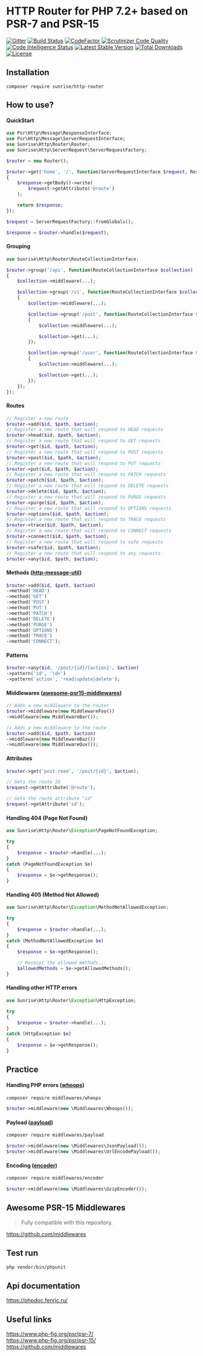 # HTTP Router for PHP 7.2+ based on PSR-7 and PSR-15

[![Gitter](https://badges.gitter.im/sunrise-php/support.png)](https://gitter.im/sunrise-php/support)
[![Build Status](https://api.travis-ci.com/sunrise-php/http-router.svg?branch=master)](https://travis-ci.com/sunrise-php/http-router)
[![CodeFactor](https://www.codefactor.io/repository/github/sunrise-php/http-router/badge)](https://www.codefactor.io/repository/github/sunrise-php/http-router)
[![Scrutinizer Code Quality](https://scrutinizer-ci.com/g/sunrise-php/http-router/badges/quality-score.png?b=master)](https://scrutinizer-ci.com/g/sunrise-php/http-router/?branch=master)
[![Code Intelligence Status](https://scrutinizer-ci.com/g/sunrise-php/http-router/badges/code-intelligence.svg?b=master)](https://scrutinizer-ci.com/code-intelligence)
[![Latest Stable Version](https://poser.pugx.org/sunrise/http-router/v/stable?format=flat)](https://packagist.org/packages/sunrise/http-router)
[![Total Downloads](https://poser.pugx.org/sunrise/http-router/downloads?format=flat)](https://packagist.org/packages/sunrise/http-router)
[![License](https://poser.pugx.org/sunrise/http-router/license?format=flat)](https://packagist.org/packages/sunrise/http-router)

## Installation

```
composer require sunrise/http-router
```

## How to use?

#### QuickStart

```php
use Psr\Http\Message\ResponseInterface;
use Psr\Http\Message\ServerRequestInterface;
use Sunrise\Http\Router\Router;
use Sunrise\Http\ServerRequest\ServerRequestFactory;

$router = new Router();

$router->get('home', '/', function(ServerRequestInterface $request, ResponseInterface $response) : ResponseInterface
{
    $response->getBody()->write(
    	$request->getAttribute('@route')
    );

    return $response;
});

$request = ServerRequestFactory::fromGlobals();

$response = $router->handle($request);
```

#### Grouping

```php
use Sunrise\Http\Router\RouteCollectionInterface;

$router->group('/api', function(RouteCollectionInterface $collection)
{
    $collection->middleware(...);

    $collection->group('/v1', function(RouteCollectionInterface $collection)
    {
        $collection->middleware(...);

        $collection->group('/post', function(RouteCollectionInterface $collection)
        {
            $collection->middleware(...);

            $collection->get(...);
        });

        $collection->group('/user', function(RouteCollectionInterface $collection)
        {
            $collection->middleware(...);

            $collection->get(...);
        });
    });
});
```

#### Routes

```php
// Register a new route
$router->add($id, $path, $action);
// Register a new route that will respond to HEAD requests
$router->head($id, $path, $action);
// Register a new route that will respond to GET requests
$router->get($id, $path, $action);
// Register a new route that will respond to POST requests
$router->post($id, $path, $action);
// Register a new route that will respond to PUT requests
$router->put($id, $path, $action);
// Register a new route that will respond to PATCH requests
$router->patch($id, $path, $action);
// Register a new route that will respond to DELETE requests
$router->delete($id, $path, $action);
// Register a new route that will respond to PURGE requests
$router->purge($id, $path, $action);
// Register a new route that will respond to OPTIONS requests
$router->options($id, $path, $action);
// Register a new route that will respond to TRACE requests
$router->trace($id, $path, $action);
// Register a new route that will respond to CONNECT requests
$router->connect($id, $path, $action);
// Register a new route that will respond to safe requests
$router->safe($id, $path, $action);
// Register a new route that will respond to any requests
$router->any($id, $path, $action);
```

#### Methods ([http-message-util](https://github.com/php-fig/http-message-util))

```php
$router->add($id, $path, $action)
->method('HEAD')
->method('GET')
->method('POST')
->method('PUT')
->method('PATCH')
->method('DELETE')
->method('PURGE')
->method('OPTIONS')
->method('TRACE')
->method('CONNECT');
```

#### Patterns

```php
$router->any($id, '/post/{id}/{action}', $action)
->pattern('id', '\d+')
->pattern('action', 'read|update|delete');
```

#### Middlewares ([awesome-psr15-middlewares](https://github.com/middlewares/awesome-psr15-middlewares))

```php
// Adds a new middleware to the router
$router->middleware(new MiddlewareFoo())
->middleware(new MiddlewareBar());

// Adds a new middleware to the route
$router->add($id, $path, $action)
->middleware(new MiddlewareBaz())
->middleware(new MiddlewareQux());
```

#### Attributes

```php
$router->get('post.read', '/post/{id}', $action);

// Gets the route ID
$request->getAttribute('@route');

// Gets the route attribute "id"
$request->getAttribute('id');
```

#### Handling 404 (Page Not Found)

```php
use Sunrise\Http\Router\Exception\PageNotFoundException;

try
{
    $response = $router->handle(...);
}
catch (PageNotFoundException $e)
{
    $response = $e->getResponse();
}
```

#### Handling 405 (Method Not Allowed)

```php
use Sunrise\Http\Router\Exception\MethodNotAllowedException;

try
{
    $response = $router->handle(...);
}
catch (MethodNotAllowedException $e)
{
    $response = $e->getResponse();

    // Receipt the allowed methods...
    $allowedMethods = $e->getAllowedMethods();
}
```

#### Handling other HTTP errors

```php
use Sunrise\Http\Router\Exception\HttpException;

try
{
    $response = $router->handle(...);
}
catch (HttpException $e)
{
    $response = $e->getResponse();
}
```

## Practice

#### Handling PHP errors ([whoops](https://github.com/filp/whoops))

```bash
composer require middlewares/whoops
```

```php
$router->middleware(new \Middlewares\Whoops());
```

#### Payload ([payload](https://github.com/middlewares/payload))

```bash
composer require middlewares/payload
```

```php
$router->middleware(new \Middlewares\JsonPayload());
$router->middleware(new \Middlewares\UrlEncodePayload());
```

#### Encoding ([encoder](https://github.com/middlewares/encoder))

```bash
composer require middlewares/encoder
```

```php
$router->middleware(new \Middlewares\GzipEncoder());
```

## Awesome PSR-15 Middlewares

> Fully compatible with this repository.

https://github.com/middlewares

## Test run

```bash
php vendor/bin/phpunit
```

## Api documentation

https://phpdoc.fenric.ru/

## Useful links

https://www.php-fig.org/psr/psr-7/<br>
https://www.php-fig.org/psr/psr-15/<br>
https://github.com/middlewares
